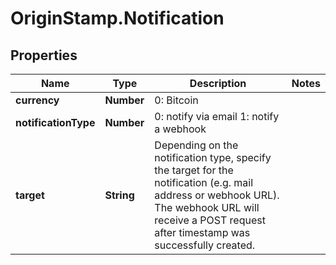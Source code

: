 # OriginStamp.Notification

## Properties
Name | Type | Description | Notes
------------ | ------------- | ------------- | -------------
**currency** | **Number** | 0: Bitcoin | 
**notificationType** | **Number** | 0: notify via email  1: notify a webhook | 
**target** | **String** | Depending on the notification type, specify the target for the notification (e.g. mail address or webhook URL). The webhook URL will receive a POST request after timestamp was successfully created. | 


